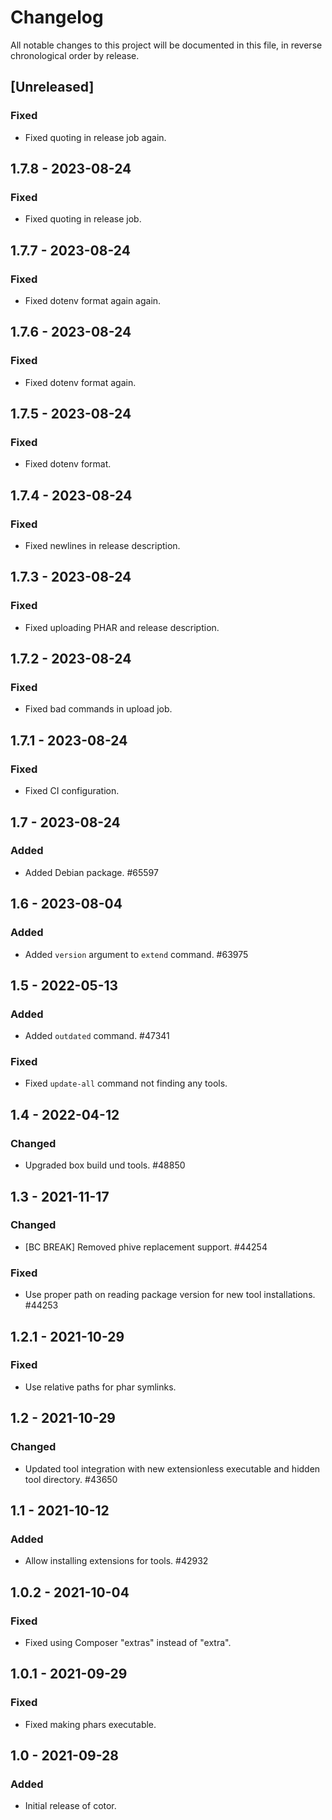 # Changelog

All notable changes to this project will be documented in this file, in reverse chronological order by release.

## [Unreleased]

### Fixed

- Fixed quoting in release job again.

## 1.7.8 - 2023-08-24

### Fixed

- Fixed quoting in release job.

## 1.7.7 - 2023-08-24

### Fixed

- Fixed dotenv format again again.

## 1.7.6 - 2023-08-24

### Fixed

- Fixed dotenv format again.

## 1.7.5 - 2023-08-24

### Fixed

- Fixed dotenv format.

## 1.7.4 - 2023-08-24

### Fixed

- Fixed newlines in release description.

## 1.7.3 - 2023-08-24

### Fixed

- Fixed uploading PHAR and release description.

## 1.7.2 - 2023-08-24

### Fixed

- Fixed bad commands in upload job.

## 1.7.1 - 2023-08-24

### Fixed

- Fixed CI configuration.

## 1.7 - 2023-08-24

### Added

- Added Debian package. #65597

## 1.6 - 2023-08-04

### Added

- Added `version` argument to `extend` command. #63975

## 1.5 - 2022-05-13

### Added

- Added `outdated` command. #47341

### Fixed

- Fixed `update-all` command not finding any tools.

## 1.4 - 2022-04-12

### Changed

- Upgraded box build und tools. #48850

## 1.3 - 2021-11-17

### Changed

- [BC BREAK] Removed phive replacement support. #44254 

### Fixed

- Use proper path on reading package version for new tool installations. #44253
 
## 1.2.1 - 2021-10-29

### Fixed

- Use relative paths for phar symlinks.

## 1.2 - 2021-10-29

### Changed

- Updated tool integration with new extensionless executable and hidden tool directory. #43650

## 1.1 - 2021-10-12

### Added

- Allow installing extensions for tools. #42932

## 1.0.2 - 2021-10-04

### Fixed

- Fixed using Composer "extras" instead of "extra".

## 1.0.1 - 2021-09-29

### Fixed

- Fixed making phars executable.

## 1.0 - 2021-09-28

### Added

- Initial release of cotor.

